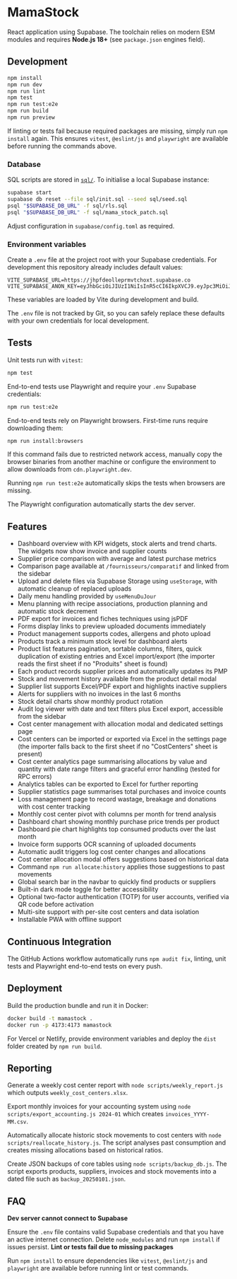 # MamaStock

React application using Supabase. The toolchain relies on modern ESM modules and
requires **Node.js 18+** (see `package.json` engines field).

## Development

```bash
npm install
npm run dev
npm run lint
npm test
npm run test:e2e
npm run build
npm run preview
```

If linting or tests fail because required packages are missing, simply run
`npm install` again. This ensures `vitest`, `@eslint/js` and `playwright` are
available before running the commands above.

### Database

SQL scripts are stored in [`sql/`](./sql). To initialise a local Supabase instance:

```bash
supabase start
supabase db reset --file sql/init.sql --seed sql/seed.sql
psql "$SUPABASE_DB_URL" -f sql/rls.sql
psql "$SUPABASE_DB_URL" -f sql/mama_stock_patch.sql
```

Adjust configuration in `supabase/config.toml` as required.

### Environment variables

Create a `.env` file at the project root with your Supabase credentials. For
development this repository already includes default values:

```env
VITE_SUPABASE_URL=https://jhpfdeolleprmvtchoxt.supabase.co
VITE_SUPABASE_ANON_KEY=eyJhbGciOiJIUzI1NiIsInR5cCI6IkpXVCJ9.eyJpc3MiOiJzdXBhYmFzZSIsInJlZiI6ImpocGZkZW9sbGVwcm12dGNob3h0Iiwicm9sZSI6ImFub24iLCJpYXQiOjE3NDY3MjI4MzMsImV4cCI6MjA2MjI5ODgzM30.f_J81QTBK4cvFoFUvlY6XNmuS5DSMLUdT_ZQQ7FpOFQ
```

These variables are loaded by Vite during development and build.

The `.env` file is not tracked by Git, so you can safely replace these
defaults with your own credentials for local development.

## Tests

Unit tests run with `vitest`:

```bash
npm test
```

End-to-end tests use Playwright and require your `.env` Supabase credentials:

```bash
npm run test:e2e
```

End-to-end tests rely on Playwright browsers. First-time runs require downloading them:

```bash
npm run install:browsers
```

If this command fails due to restricted network access, manually copy the
browser binaries from another machine or configure the environment to allow
downloads from `cdn.playwright.dev`.

Running `npm run test:e2e` automatically skips the tests when browsers are missing.

The Playwright configuration automatically starts the dev server.

## Features
- Dashboard overview with KPI widgets, stock alerts and trend charts. The widgets now show invoice and supplier counts
- Supplier price comparison with average and latest purchase metrics
- Comparison page available at `/fournisseurs/comparatif` and linked from the sidebar
- Upload and delete files via Supabase Storage using `useStorage`, with automatic cleanup of replaced uploads
- Daily menu handling provided by `useMenuDuJour`
- Menu planning with recipe associations, production planning and automatic stock decrement
- PDF export for invoices and fiches techniques using jsPDF
- Forms display links to preview uploaded documents immediately
- Product management supports codes, allergens and photo upload
- Products track a minimum stock level for dashboard alerts
- Product list features pagination, sortable columns, filters, quick
  duplication of existing entries and Excel import/export (the importer reads
  the first sheet if no "Produits" sheet is found)
- Each product records supplier prices and automatically updates its PMP
- Stock and movement history available from the product detail modal
- Supplier list supports Excel/PDF export and highlights inactive suppliers
- Alerts for suppliers with no invoices in the last 6 months
- Stock detail charts show monthly product rotation
- Audit log viewer with date and text filters plus Excel export, accessible from the sidebar
- Cost center management with allocation modal and dedicated settings page
- Cost centers can be imported or exported via Excel in the settings page (the importer falls back to the first sheet if no "CostCenters" sheet is present)
- Cost center analytics page summarising allocations by value and quantity with date range filters and graceful error handling (tested for RPC errors)
- Analytics tables can be exported to Excel for further reporting
- Supplier statistics page summarises total purchases and invoice counts
- Loss management page to record wastage, breakage and donations with cost center tracking
- Monthly cost center pivot with columns per month for trend analysis
- Dashboard chart showing monthly purchase price trends per product
- Dashboard pie chart highlights top consumed products over the last month
- Invoice form supports OCR scanning of uploaded documents
- Automatic audit triggers log cost center changes and allocations
- Cost center allocation modal offers suggestions based on historical data
- Command `npm run allocate:history` applies those suggestions to past movements
- Global search bar in the navbar to quickly find products or suppliers
- Built-in dark mode toggle for better accessibility
- Optional two-factor authentication (TOTP) for user accounts, verified via QR code before activation
- Multi-site support with per-site cost centers and data isolation
- Installable PWA with offline support

## Continuous Integration

The GitHub Actions workflow automatically runs `npm audit fix`, linting,
unit tests and Playwright end-to-end tests on every push.

## Deployment

Build the production bundle and run it in Docker:
```bash
docker build -t mamastock .
docker run -p 4173:4173 mamastock
```

For Vercel or Netlify, provide environment variables and deploy the `dist` folder created by `npm run build`.

## Reporting

Generate a weekly cost center report with `node scripts/weekly_report.js` which outputs `weekly_cost_centers.xlsx`.

Export monthly invoices for your accounting system using
`node scripts/export_accounting.js 2024-01` which creates
`invoices_YYYY-MM.csv`.

Automatically allocate historic stock movements to cost centers with
`node scripts/reallocate_history.js`. The script analyses past consumption and
creates missing allocations based on historical ratios.

Create JSON backups of core tables using `node scripts/backup_db.js`. The script
exports products, suppliers, invoices and stock movements into a dated file such
as `backup_20250101.json`.




## FAQ

**Dev server cannot connect to Supabase**

Ensure the `.env` file contains valid Supabase credentials and that you have an active internet connection. Delete `node_modules` and run `npm install` if issues persist.
**Lint or tests fail due to missing packages**

Run `npm install` to ensure dependencies like `vitest`, `@eslint/js` and `playwright` are available before running lint or test commands.
